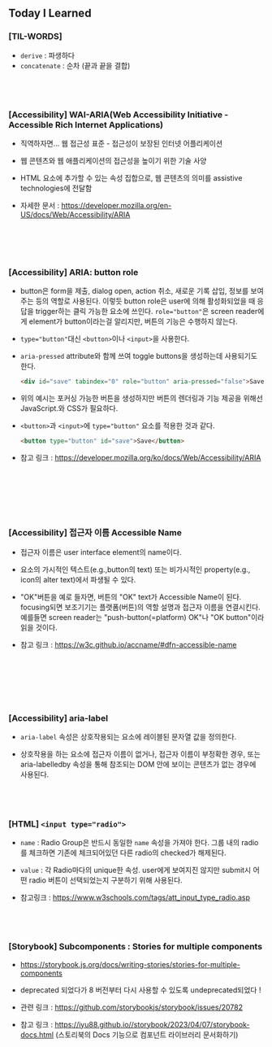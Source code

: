 ## Today I Learned

### [TIL-WORDS]

- `derive` : 파생하다
- `concatenate` : 순차 (끝과 끝을 결합)

## <br/>

### [Accessibility] WAI-ARIA(Web Accessibility Initiative - Accessible Rich Internet Applications)

- 직역하자면... 웹 접근성 표준 - 접근성이 보장된 인터넷 어플리케이션

- 웹 콘텐츠와 웹 애플리케이션의 접근성을 높이기 위한 기술 사양

- HTML 요소에 추가할 수 있는 속성 집합으로, 웹 콘텐츠의 의미를 assistive technologies에 전달함
- 자세한 문서 : https://developer.mozilla.org/en-US/docs/Web/Accessibility/ARIA
  <br/><br/>

## <br />

### [Accessibility] ARIA: button role

- button은 form을 제출, dialog open, action 취소, 새로운 기록 삽입, 정보를 보여주는 등의 역할로 사용된다. 이렇듯 button role은 user에 의해 활성화되었을 때 응답을 trigger하는 클릭 가능한 요소에 쓰인다. `role="button"`은 screen reader에게 element가 button이라는걸 알리지만, 버튼의 기능은 수행하지 않는다.

- `type="button"`대신 `<button>`이나 `<input>`을 사용한다.

- `aria-pressed` attribute와 함께 쓰여 toggle buttons을 생성하는데 사용되기도 한다.

  ```html
  <div id="save" tabindex="0" role="button" aria-pressed="false">Save</div>
  ```

- 위의 예시는 포커싱 가능한 버튼을 생성하지만 버튼의 렌더링과 기능 제공을 위해선 JavaScript.와 CSS가 필요하다.

- `<button>`과 `<input>`에 `type="button"` 요소를 적용한 것과 같다.

  ```html
  <button type="button" id="save">Save</button>
  ```

- 참고 링크 : https://developer.mozilla.org/ko/docs/Web/Accessibility/ARIA

<br/><br/>

## <br />

### [Accessibility] 접근자 이름 Accessible Name

- 접근자 이름은 user interface element의 name이다.

- 요소의 가시적인 텍스트(e.g.,button의 text) 또는 비가시적인 property(e.g., icon의 alter text)에서 파생될 수 있다.

- "OK"버튼을 예로 들자면, 버튼의 "OK" text가 Accessible Name이 된다. focusing되면 보조기기는 플랫폼(버튼)의 역할 설명과 접근자 이름을 연결시킨다. 예를들면 screen reader는 "push-button(=platform) OK"나 "OK button"이라 읽을 것이다.

- 참고 링크 : https://w3c.github.io/accname/#dfn-accessible-name

<br/><br/>

## <br />

### [Accessibility] aria-label

- `aria-label` 속성은 상호작용되는 요소에 레이블된 문자열 값을 정의한다.

- 상호작용을 하는 요소에 접근자 이름이 없거나, 접근자 이름이 부정확한 경우, 또는 aria-labelledby 속성을 통해 참조되는 DOM 안에 보이는 콘텐츠가 없는 경우에 사용된다.

## <br/>

### [HTML] `<input type="radio">`

- `name` : Radio Group은 반드시 동일한 `name` 속성을 가져야 한다. 그룹 내의 radio를 체크하면 기존에 체크되어있던 다른 radio의 checked가 해제된다.

- `value` : 각 Radio마다의 unique한 속성. user에게 보여지진 않지만 submit시 어떤 radio 버튼이 선택되었는지 구분하기 위해 사용된다.

- 참고링크 : https://www.w3schools.com/tags/att_input_type_radio.asp

## <br/>

### [Storybook] Subcomponents : Stories for multiple components

- https://storybook.js.org/docs/writing-stories/stories-for-multiple-components

- deprecated 되었다가 8 버전부터 다시 사용할 수 있도록 undeprecated되었다 !

- 관련 링크 : https://github.com/storybookjs/storybook/issues/20782

- 참고 링크 : https://iyu88.github.io//storybook/2023/04/07/storybook-docs.html (스토리북의 Docs 기능으로 컴포넌트 라이브러리 문서화하기)

<br/><br/>
